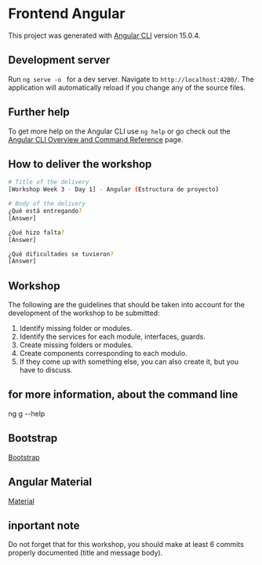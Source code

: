 # Frontend Angular

This project was generated with [Angular CLI](https://github.com/angular/angular-cli) version 15.0.4.

## Development server

Run `ng serve -o `  for a dev server. Navigate to `http://localhost:4200/`. The application will automatically reload if you change any of the source files.


## Further help

To get more help on the Angular CLI use `ng help` or go check out the [Angular CLI Overview and Command Reference](https://angular.io/cli) page.

## How to deliver the workshop

```bash
# Title of the delivery
[Workshop Week 3 - Day 1] - Angular (Estructura de proyecto)

# Body of the delivery
¿Qué está entregando?
[Answer]

¿Qué hizo falta?
[Answer]

¿Qué dificultades se tuvieron?
[Answer]
```

## Workshop
The following are the guidelines that should be taken into account for the development of the workshop to be submitted:

1. Identify missing folder or modules.
2. Identify the services for each module, interfaces, guards.
3. Create missing folders or modules.
4. Create components corresponding to each modulo.
5. If they come up with something else, you can also create it, but you have to discuss.

## for more information, about the command line
ng g --help

## Bootstrap
[Bootstrap](https://getbootstrap.com/docs/5.3/getting-started/introduction/)

## Angular Material
[Material](https://material.angular.io/components/categories)

## inportant note
Do not forget that for this workshop, you should make at least 6 commits properly documented (title and message body).
 
